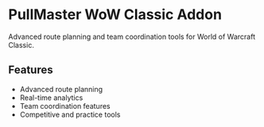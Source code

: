 # PullMaster WoW Classic Addon

Advanced route planning and team coordination tools for World of Warcraft Classic.

## Features
- Advanced route planning
- Real-time analytics
- Team coordination features
- Competitive and practice tools
